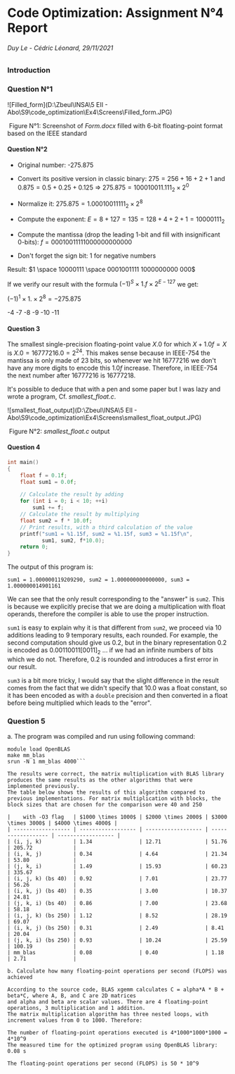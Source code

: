 # Code Optimization: Assignment N°4 Report

###### Duy Le - Cédric Léonard, 29/11/2021

### Introduction

### Question N°1

![Filled_form](D:\Zbeul\INSA\5 EII - Abo\S9\code_optimization\Ex4\Screens\Filled_form.JPG)

​			Figure N°1: Screenshot of *Form.docx* filled with 6-bit floating-point format based on the IEEE standard

#### Question N°2

- Original number: -275.875

- Convert its positive version in classic binary:  $275 = 256 + 16 + 2 + 1$   and $0.875 = 0.5 + 0.25 + 0.125$ => $275.875 = 100010011.111_2 \times 2^0$
- Normalize it: $275.875 = 1.00010011111_2 \times 2^8$
- Compute the exponent: $E = 8+127 = 135 = 128 + 4 + 2 + 1 = 10000111_2$ 
- Compute the mantissa (drop the leading 1-bit and fill with insignificant 0-bits): $f = 0001001111 1000000000 000$ 
- Don't forget the sign bit: $1$ for negative numbers

Result: $1 \space 10000111 \space 0001001111 1000000000 000$

If we verify our result with the formula $(-1)^S \times 1.f \times 2^{E-127}$ we get:

$(-1)^1 \times 1. \times 2^{8} = -275.875$

-4 -7 -8 -9 -10 -11 

#### Question 3

The smallest single-precision floating-point value $X.0$ for which $X+1.0f = X$ is  $X.0 = 16777216.0 = 2^{24}$. This makes sense because in IEEE-754 the mantissa is only made of 23 bits, so whenever we hit $16777216$ we don't have any more digits to encode this $1.0f$ increase. Therefore, in IEEE-754 the next number after $16777216$ is $16777218$.

It's possible to deduce that with a pen and some paper but I was lazy and wrote a program, Cf. *smallest_float.c*.

![smallest_float_output](D:\Zbeul\INSA\5 EII - Abo\S9\code_optimization\Ex4\Screens\smallest_float_output.JPG)

​																Figure N°2: *smallest_float.c* output

#### Question 4

````C
int main()
{
    float f = 0.1f;
    float sum1 = 0.0f;

    // Calculate the result by adding
    for (int i = 0; i < 10; ++i)
        sum1 += f;
    // Calculate the result by multiplying
    float sum2 = f * 10.0f;
    // Print results, with a third calculation of the value
    printf("sum1 = %1.15f, sum2 = %1.15f, sum3 = %1.15f\n",
           sum1, sum2, f*10.0);
    return 0;
}
````

The output of this program is:

`sum1 = 1.000000119209290, sum2 = 1.000000000000000, sum3 = 1.000000014901161`

We can see that the only result corresponding to the "answer" is `sum2`. This is because we explicitly precise that we are doing a multiplication with float operands, therefore the compiler is able to use the proper instruction.

`sum1` is easy to explain why it is that different from `sum2`, we proceed via 10 additions leading to 9 temporary results, each rounded. For example, the second computation should give us $0.2$, but in the binary  representation $0.2$ is encoded as  $0.00110011[0011]_2$  ... if we had an infinite numbers of bits which we do not. Therefore,  $0.2$ is rounded and introduces a first error in our result.

`sum3` is a bit more tricky, I would say that the slight difference in the result comes from the fact that we didn't specify that $10.0$ was a float constant, so it has been encoded as with a `double` precision and then converted in a float before being multiplied which leads to the "error".

### Question 5

a. The program was compiled and run using following command:
```module purge
module load OpenBLAS
make mm_blas
srun -N 1 mm_blas 4000```

The results were correct, the matrix multiplication with BLAS library produces the same results as the other algorithms that were implemented previously.
The table below shows the results of this algorithm compared to previous implementations. For matrix multiplication with blocks, the block sizes that are chosen for the comparison were 40 and 250

|    with -O3 flag   | $1000 \times 1000$ | $2000 \times 2000$ | $3000 \times 3000$ | $4000 \times 4000$ |
| ------------------ | ------------------ | ------------------ | ------------------ | ------------------ |
| (i, j, k)          | 1.34               | 12.71              | 51.76              | 205.72             |
| (i, k, j)          | 0.34               | 4.64               | 21.34              | 53.80              |
| (j, k, i)          | 1.49               | 15.93              | 60.23              | 335.67             |
| (i, j, k) (bs 40)  | 0.92               | 7.01               | 23.77              | 56.26              |
| (i, k, j) (bs 40)  | 0.35               | 3.00               | 10.37              | 24.81              |
| (j, k, i) (bs 40)  | 0.86               | 7.00               | 23.68              | 58.18              |
| (i, j, k) (bs 250) | 1.12               | 8.52               | 28.19              | 69.07              |
| (i, k, j) (bs 250) | 0.31               | 2.49               | 8.41               | 20.04              |
| (j, k, i) (bs 250) | 0.93               | 10.24              | 25.59              | 100.19             |
| mm_blas            | 0.08               | 0.40               | 1.18               | 2.71               |

b. Calculate how many floating-point operations per second (FLOPS) was achieved

According to the source code, BLAS xgemm calculates C = alpha*A * B + beta*C, where A, B, and C are 2D matrices
and alpha and beta are scalar values. There are 4 floating-point operations, 3 multiplication and 1 addition.
The matrix multiplication algorithm has three nested loops, with increment values from 0 to 1000. Therefore:

The number of floating-point operations executed is 4*1000*1000*1000 = 4*10^9
The measured time for the optimized program using OpenBLAS library: 0.08 s

The floating-point operations per second (FLOPS) is 50 * 10^9

